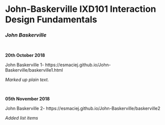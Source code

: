 <h1>John-Baskerville IXD101 Interaction Design Fundamentals</h1>
<p><i><h3>John Baskerville</i></h3></P>
<br>

<p><b>20th October 2018</b></p>
<p>John Baskerville 1- https://esmaciej.github.io/John-Baskerville/baskerville1.html</p>
<p><i>Marked up plain text.</i></p>
<br>

<p><b>05th November 2018</b></p>
<p>John Baskerville 2- https://esmaciej.github.io/John-Baskerville/baskerville2</p>
<p><i>Added list items</i></p>
<br>
